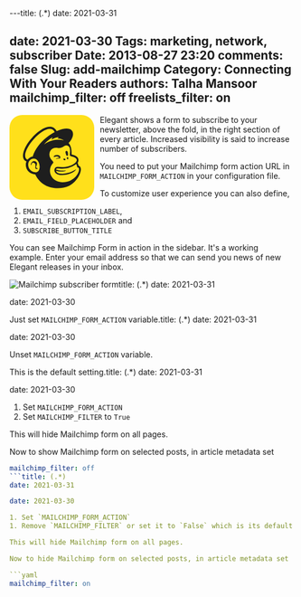 ---title: (.*)
date: 2021-03-31

date: 2021-03-30
Tags: marketing, network, subscriber
Date: 2013-08-27 23:20
comments: false
Slug: add-mailchimp
Category: Connecting With Your Readers
authors: Talha Mansoor
mailchimp_filter: off
freelists_filter: on
---

<svg xmlns="http://www.w3.org/2000/svg"
aria-label="Mailchimp" role="img"
viewBox="0 0 512 512" width="150" height="150" style="float:left;margin-right:10px"><rect
width="512" height="512"
rx="15%" fill="#ffe01b"/><path fill="#1e1e1e" d="M418 306l-6-17s25-38-37-51c0 0 4-47-18-69 48-47 37-118-72-72C229-10 13 241 103 281c-9 12-9 72 53 78 42 90 144 96 203 69s93-113 59-122zm-263 40c-51-5-56-75-12-82s55 86 12 82zm-15-95c-14 0-31 19-31 19-68-33 123-252 164-167 0 0-100 48-133 148zm200 85c0-4-21 6-59-7 3-21 48 18 123-33l6 21c28-5 0 90-90 89-73-1-96-76-56-117 8-8-29-24-22-59 3-15 16-37 49-31s40-24 62-13 9 53 12 59 35 7 41 24-41 54-114 44c-17-2-27 20-16 34 22 32 112 11 127-20-38 29-116 40-122 9 22 10 59 4 59 0zm-58-6zm-73-152c22-27 51-43 51-43l-6 15s21-16 44-16l-8 8c26 1 37 11 37 11s-61-18-118 25zm135 39c13-1 9 29 9 29h-8s-14-28-1-29zm-59 33c-9 1-19 6-18 2 4-16 41-12 40 2s-9-6-22-4zm21 12c1 2-7 0-13 1s-12 4-12 2 23-11 25-3zm20 3c3-6 15 0 12 6s-15 0-12-6zm25 2c-6 0-6-13 0-13s6 14 0 14zm-180 53c3 3-6 9-13 4s8-29-10-35-13 17-18 14 7-35 28-22-6 33 6 39 5-2 7 0z"/></svg>

Elegant shows a form to subscribe to your newsletter, above the fold, in the right section of every article. Increased visibility is said to increase number of subscribers.

You need to put your Mailchimp form action URL in `MAILCHIMP_FORM_ACTION` in your configuration file.

To customize user experience you can also define,

1. `EMAIL_SUBSCRIPTION_LABEL`,
1. `EMAIL_FIELD_PLACEHOLDER` and
1. `SUBSCRIBE_BUTTON_TITLE`

You can see Mailchimp Form in action in the sidebar. It's a working example. Enter your email address so that we can send you news of new Elegant releases in your inbox.

![Mailchimp subscriber
form]({static}/images/elegant-theme_subscribe-form.png)title: (.*)
date: 2021-03-31

date: 2021-03-30

Just set `MAILCHIMP_FORM_ACTION` variable.title: (.*)
date: 2021-03-31

date: 2021-03-30

Unset `MAILCHIMP_FORM_ACTION` variable.

This is the default setting.title: (.*)
date: 2021-03-31

date: 2021-03-30

1. Set `MAILCHIMP_FORM_ACTION`
1. Set `MAILCHIMP_FILTER` to `True`

This will hide Mailchimp form on all pages.

Now to show Mailchimp form on selected posts, in article metadata set

```yaml
mailchimp_filter: off
```title: (.*)
date: 2021-03-31

date: 2021-03-30

1. Set `MAILCHIMP_FORM_ACTION`
1. Remove `MAILCHIMP_FILTER` or set it to `False` which is its default value

This will hide Mailchimp form on all pages.

Now to hide Mailchimp form on selected posts, in article metadata set

```yaml
mailchimp_filter: on
```
